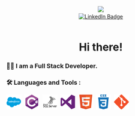 <div id="header" align="center">
  <a href="https://www.linkedin.com/in/nikita-kapustin-fullstack">
    <img src="https://media.giphy.com/media/HQTYdpx1yhxWpugAi2/giphy.gif" width="200"/>
  </a>
</div>
<div id="badges" align="center">
  <a href="https://www.linkedin.com/in/nikita-kapustin-fullstack">
    <img src="https://img.shields.io/badge/LinkedIn-blue?style=for-the-badge&logo=linkedin&logoColor=white" alt="LinkedIn Badge"/>
  </a>
</div>
<div id="badges" align="center">
  <img src="https://komarev.com/ghpvc/?username=Elfilagas&style=flat-square&color=blue" alt=""/>
</div>
<h1 align="center">
  Hi there!
</h1>

### :man_technologist: I am a Full Stack Developer.

### :hammer_and_wrench: Languages and Tools :
<div>
  <img src="https://github.com/devicons/devicon/blob/master/icons/salesforce/salesforce-original.svg"  title="MSQLS" alt="MSQLS" width="40" height="40"/>&nbsp;
  <img src="https://github.com/devicons/devicon/blob/master/icons/csharp/csharp-original.svg" title="Csharp" alt="Csharp" width="40" height="40"/>&nbsp;
  <img src="https://github.com/devicons/devicon/blob/master/icons/microsoftsqlserver/microsoftsqlserver-plain-wordmark.svg" title="MSQLS" alt="MSQLS" width="40" height="40"/>&nbsp;
  <img src="https://github.com/devicons/devicon/blob/master/icons/visualstudio/visualstudio-plain.svg" title="VS" alt="VS" width="40" height="40"/>&nbsp;
  <img src="https://github.com/devicons/devicon/blob/master/icons/html5/html5-original.svg" title="HTML5" alt="HTML" width="40" height="40"/>&nbsp;
  <img src="https://github.com/devicons/devicon/blob/master/icons/css3/css3-plain-wordmark.svg"  title="CSS3" alt="CSS" width="40" height="40"/>&nbsp;
  <img src="https://github.com/devicons/devicon/blob/master/icons/git/git-original.svg" title="Git" **alt="Git" width="40" height="40"/>
</div>
